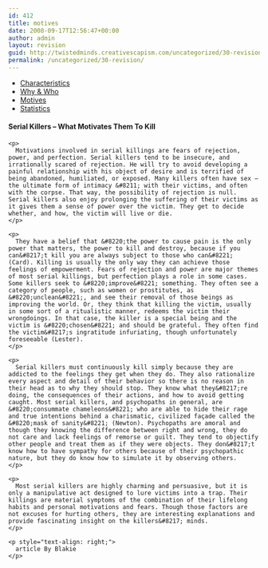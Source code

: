 ```yaml
---
id: 412
title: motives
date: 2008-09-17T12:56:47+00:00
author: admin
layout: revision
guid: http://twistedminds.creativescapism.com/uncategorized/30-revision/
permalink: /uncategorized/30-revision/
---
```

<p class="dropcap-first">
  <ul id="navlist">
    <li>
      <a href="/psychology/" title="10 most important characteristis">Characteristics</a>
    </li>
    <li>
      <a href="/psychology/why/" title="why do they kill and who are their victims">Why & Who</a>
    </li>
    <li id="active">
      <a href="/psychology/motives/" id="current" title="discover what motivates serial killers">Motives</a>
    </li>
    <li>
      <a href="/psychology/statistics/" title="interesting serial killers statistics">Statistics</a>
    </li>
  </ul>
  
  <div class="body">
    <h4>
      Serial Killers &#8211; What Motivates Them To Kill
    </h4>
    
    <p>
      Motivations involved in serial killings are fears of rejection, power, and perfection. Serial killers tend to be insecure, and irrationally scared of rejection. He will try to avoid developing a painful relationship with his object of desire and is terrified of being abandoned, humiliated, or exposed. Many killers often have sex – the ultimate form of intimacy &#8211; with their victims, and often with the corpse. That way, the possibility of rejection is null. Serial killers also enjoy prolonging the suffering of their victims as it gives them a sense of power over the victim. They get to decide whether, and how, the victim will live or die.
    </p>
    
    <p>
      They have a belief that &#8220;the power to cause pain is the only power that matters, the power to kill and destroy, because if you can&#8217;t kill you are always subject to those who can&#8221; (Card). Killing is usually the only way they can achieve those feelings of empowerment. Fears of rejection and power are major themes of most serial killings, but perfection plays a role in some cases. Some killers seek to &#8220;improve&#8221; something. They often see a category of people, such as women or prostitutes, as &#8220;unclean&#8221;, and see their removal of those beings as improving the world. Or, they think that killing the victim, usually in some sort of a ritualistic manner, redeems the victim their wrongdoings. In that case, the killer is a special being and the victim is &#8220;chosen&#8221; and should be grateful. They often find the victim&#8217;s ingratitude infuriating, though unfortunately foreseeable (Lester).
    </p>
    
    <p>
      Serial killers must continuously kill simply because they are addicted to the feelings they get when they do. They also rationalize every aspect and detail of their behavior so there is no reason in their head as to why they should stop. They know what they&#8217;re doing, the consequences of their actions, and how to avoid getting caught. Most serial killers, and psychopaths in general, are &#8220;consummate chameleons&#8221; who are able to hide their rage and true intentions behind a charismatic, civilized façade called the &#8220;mask of sanity&#8221; (Newton). Psychopaths are amoral and though they knowing the difference between right and wrong, they do not care and lack feelings of remorse or guilt. They tend to objectify other people and treat them as if they were objects. They don&#8217;t know how to have sympathy for others because of their psychopathic nature, but they do know how to simulate it by observing others.
    </p>
    
    <p>
      Most serial killers are highly charming and persuasive, but it is only a manipulative act designed to lure victims into a trap. Their killings are material symptoms of the combination of their lifelong habits and personal motivations and fears. Though those factors are not excuses for hurting others, they are interesting explanations and provide fascinating insight on the killers&#8217; minds.
    </p>
    
    <p style="text-align: right;">
      article By Blakie
    </p>